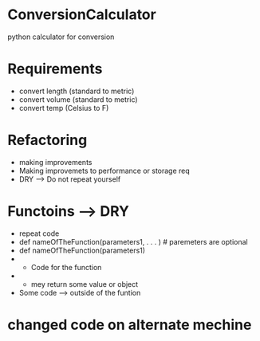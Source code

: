 # ConversionCalculator
python calculator for conversion

# Requirements
- convert length (standard to metric)
- convert volume (standard to metric)
- convert temp (Celsius to F)

# Refactoring
- making improvements
- Making improvemets to performance or storage req
- DRY --> Do not repeat yourself

# Functoins --> DRY
- repeat code
- def nameOfTheFunction(parameters1, . . . ) # paremeters are optional
- def nameOfTheFunction(parameters1)
-   - Code for the function
-   - mey return some value or object
- Some code --> outside of the funtion

# changed code on alternate mechine
